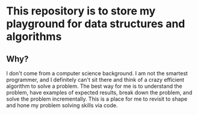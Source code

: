 # This repository is to store my playground for data structures and algorithms

## Why?
I don't come from a computer science background. I am not the smartest programmer, and I definitely can't sit there and think of a crazy efficient algorithm to solve a problem. The best way for me is to understand the problem, have examples of expected results, break down the problem, and solve the problem incrementally. This is a place for me to revisit to shape and hone my problem solving skills via code.

